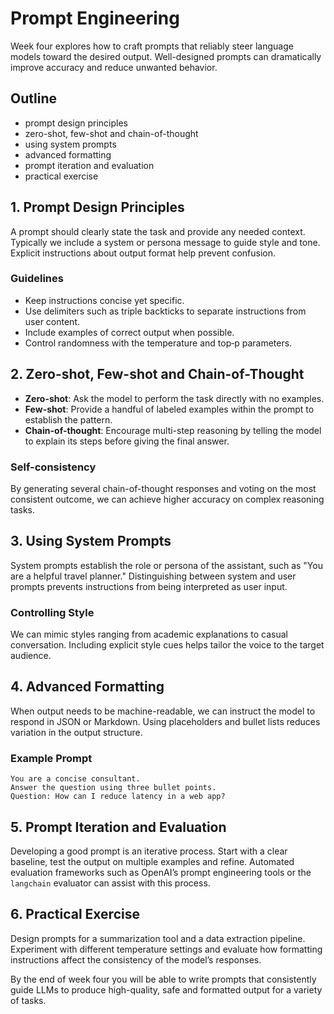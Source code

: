 # Prompt Engineering

Week four explores how to craft prompts that reliably steer language models toward the desired output. Well-designed prompts can dramatically improve accuracy and reduce unwanted behavior.

## Outline

- prompt design principles
- zero-shot, few-shot and chain-of-thought
- using system prompts
- advanced formatting
- prompt iteration and evaluation
- practical exercise

## 1. Prompt Design Principles
A prompt should clearly state the task and provide any needed context. Typically we include a system or persona message to guide style and tone. Explicit instructions about output format help prevent confusion.

### Guidelines
- Keep instructions concise yet specific.
- Use delimiters such as triple backticks to separate instructions from user content.
- Include examples of correct output when possible.
- Control randomness with the temperature and top‑p parameters.

## 2. Zero-shot, Few-shot and Chain-of-Thought
- **Zero-shot**: Ask the model to perform the task directly with no examples.
- **Few-shot**: Provide a handful of labeled examples within the prompt to establish the pattern.
- **Chain-of-thought**: Encourage multi-step reasoning by telling the model to explain its steps before giving the final answer.

### Self-consistency
By generating several chain-of-thought responses and voting on the most consistent outcome, we can achieve higher accuracy on complex reasoning tasks.

## 3. Using System Prompts
System prompts establish the role or persona of the assistant, such as "You are a helpful travel planner." Distinguishing between system and user prompts prevents instructions from being interpreted as user input.

### Controlling Style
We can mimic styles ranging from academic explanations to casual conversation. Including explicit style cues helps tailor the voice to the target audience.

## 4. Advanced Formatting
When output needs to be machine-readable, we can instruct the model to respond in JSON or Markdown. Using placeholders and bullet lists reduces variation in the output structure.

### Example Prompt
```
You are a concise consultant.
Answer the question using three bullet points.
Question: How can I reduce latency in a web app?
```

## 5. Prompt Iteration and Evaluation
Developing a good prompt is an iterative process. Start with a clear baseline, test the output on multiple examples and refine. Automated evaluation frameworks such as OpenAI’s prompt engineering tools or the `langchain` evaluator can assist with this process.

## 6. Practical Exercise
Design prompts for a summarization tool and a data extraction pipeline. Experiment with different temperature settings and evaluate how formatting instructions affect the consistency of the model’s responses.

By the end of week four you will be able to write prompts that consistently guide LLMs to produce high-quality, safe and formatted output for a variety of tasks.
